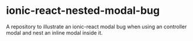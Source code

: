 # ionic-react-nested-modal-bug
A repository to illustrate an ionic-react modal bug when using an controller modal and nest an inline modal inside it.
